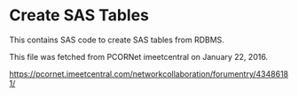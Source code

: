 # Create SAS Tables

This contains SAS code to create SAS tables from RDBMS.

This file was fetched from PCORNet imeetcentral on January 22, 2016.

https://pcornet.imeetcentral.com/networkcollaboration/forumentry/43486181/

